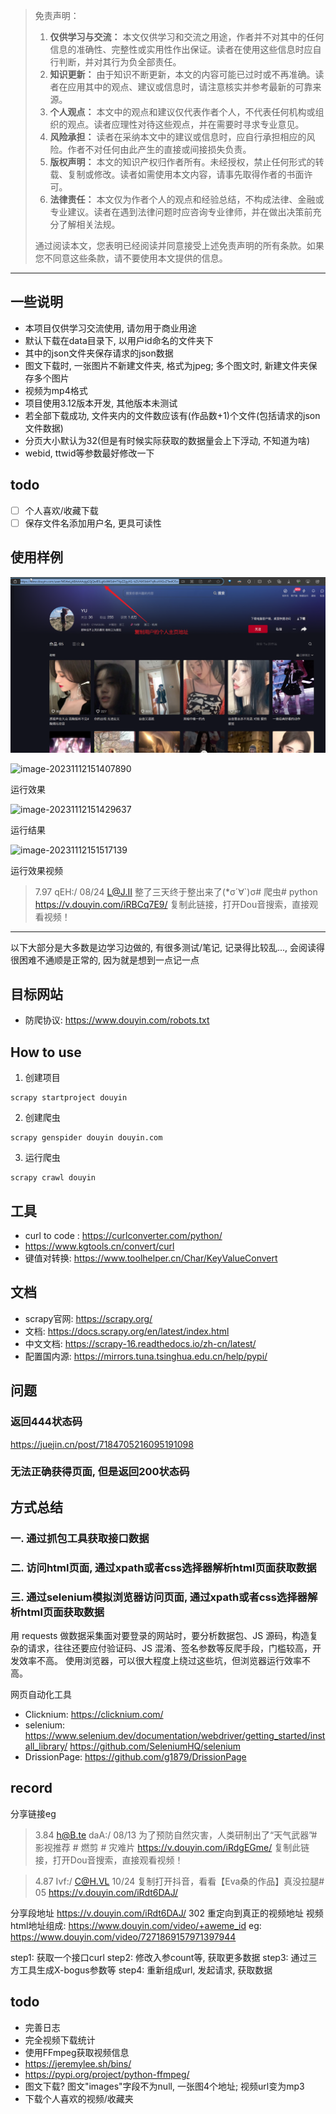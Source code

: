 >
> 免责声明：
>
> 1. **仅供学习与交流：** 本文仅供学习和交流之用途，作者并不对其中的任何信息的准确性、完整性或实用性作出保证。读者在使用这些信息时应自行判断，并对其行为负全部责任。
> 2. **知识更新：** 由于知识不断更新，本文的内容可能已过时或不再准确。读者在应用其中的观点、建议或信息时，请注意核实并参考最新的可靠来源。
> 3. **个人观点：** 本文中的观点和建议仅代表作者个人，不代表任何机构或组织的观点。读者应理性对待这些观点，并在需要时寻求专业意见。
> 4. **风险承担：** 读者在采纳本文中的建议或信息时，应自行承担相应的风险。作者不对任何由此产生的直接或间接损失负责。
> 5. **版权声明：** 本文的知识产权归作者所有。未经授权，禁止任何形式的转载、复制或修改。读者如需使用本文内容，请事先取得作者的书面许可。
> 6. **法律责任：** 本文仅为作者个人的观点和经验总结，不构成法律、金融或专业建议。读者在遇到法律问题时应咨询专业律师，并在做出决策前充分了解相关法规。
>
> 通过阅读本文，您表明已经阅读并同意接受上述免责声明的所有条款。如果您不同意这些条款，请不要使用本文提供的信息。



---
## 一些说明
- 本项目仅供学习交流使用, 请勿用于商业用途
- 默认下载在data目录下, 以用户id命名的文件夹下
- 其中的json文件夹保存请求的json数据
- 图文下载时, 一张图片不新建文件夹, 格式为jpeg; 多个图文时, 新建文件夹保存多个图片
- 视频为mp4格式
- 项目使用3.12版本开发, 其他版本未测试
- 若全部下载成功, 文件夹内的文件数应该有(作品数+1)个文件(包括请求的json文件数据)
- 分页大小默认为32(但是有时候实际获取的数据量会上下浮动, 不知道为啥)
- webid, ttwid等参数最好修改一下

## todo
- [ ] 个人喜欢/收藏下载
- [ ] 保存文件名添加用户名, 更具可读性

## 使用样例
![img.png](img.png)

![image-20231112151407890](http://qiniu.yujing.icu/typora_img/image-20231112151407890.png)

运行效果

![image-20231112151429637](http://qiniu.yujing.icu/typora_img/image-20231112151429637.png)

运行结果

![image-20231112151517139](http://qiniu.yujing.icu/typora_img/image-20231112151517139.png)

运行效果视频
> 7.97 qEH:/ 08/24 L@J.II 整了三天终于整出来了(*σ´∀`)σ# 爬虫# python  https://v.douyin.com/iRBCq7E9/ 复制此链接，打开Dou音搜索，直接观看视频！


















---

以下大部分是大多数是边学习边做的, 有很多测试/笔记, 记录得比较乱..., 会阅读得很困难不通顺是正常的, 因为就是想到一点记一点


## 目标网站

- 防爬协议: https://www.douyin.com/robots.txt


## How to use
1. 创建项目
```shell
scrapy startproject douyin
```
2. 创建爬虫
```shell
scrapy genspider douyin douyin.com
```
3. 运行爬虫
```shell
scrapy crawl douyin
```

## 工具

- curl to code : https://curlconverter.com/python/
- https://www.kgtools.cn/convert/curl
- 键值对转换: https://www.toolhelper.cn/Char/KeyValueConvert

## 文档
- scrapy官网: https://scrapy.org/
- 文档: https://docs.scrapy.org/en/latest/index.html
- 中文文档: https://scrapy-16.readthedocs.io/zh-cn/latest/
- 配置国内源: https://mirrors.tuna.tsinghua.edu.cn/help/pypi/

## 问题

### 返回444状态码
https://juejin.cn/post/7184705216095191098

### 无法正确获得页面, 但是返回200状态码



## 方式总结

### 一. 通过抓包工具获取接口数据

### 二. 访问html页面, 通过xpath或者css选择器解析html页面获取数据

### 三. 通过selenium模拟浏览器访问页面, 通过xpath或者css选择器解析html页面获取数据
用 requests 做数据采集面对要登录的网站时，要分析数据包、JS 源码，构造复杂的请求，往往还要应付验证码、JS 混淆、签名参数等反爬手段，门槛较高，开发效率不高。
使用浏览器，可以很大程度上绕过这些坑，但浏览器运行效率不高。

网页自动化工具
- Clicknium: https://clicknium.com/
- selenium: https://www.selenium.dev/documentation/webdriver/getting_started/install_library/   https://github.com/SeleniumHQ/selenium
- DrissionPage: https://github.com/g1879/DrissionPage

## record
分享链接eg
> 3.84 h@B.te daA:/ 08/13  为了预防自然灾害，人类研制出了“天气武器”# 影视推荐 # 燃剪 # 灾难片  https://v.douyin.com/iRdgEGme/ 复制此链接，打开Dou音搜索，直接观看视频！

> 4.87 Ivf:/ C@H.VL 10/24  复制打开抖音，看看【Eva桑的作品】真没拉腿# 05  https://v.douyin.com/iRdt6DAJ/

分享段地址 https://v.douyin.com/iRdt6DAJ/ 302 重定向到真正的视频地址
视频html地址组成: https://www.douyin.com/video/+aweme_id
eg: https://www.douyin.com/video/7271869157971397944


step1: 获取一个接口curl
step2: 修改入参count等, 获取更多数据
step3: 通过三方工具生成X-bogus参数等
step4: 重新组成url, 发起请求, 获取数据


## todo

- 完善日志
- 完全视频下载统计
- 使用FFmpeg获取视频信息
- https://jeremylee.sh/bins/
- https://pypi.org/project/python-ffmpeg/
- 图文下载? 图文"images"字段不为null, 一张图4个地址; 视频url变为mp3
- 下载个人喜欢的视频/收藏夹